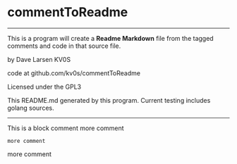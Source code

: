 # commentToReadme
---
This is a program will create a **Readme Markdown** file from the tagged comments and code in that source file.

by Dave Larsen KV0S

code at github.com/kv0s/commentToReadme

Licensed under the GPL3

This README.md generated by this program.  Current testing includes golang sources.

---

This is a block comment
more comment

    more comment

 more comment

